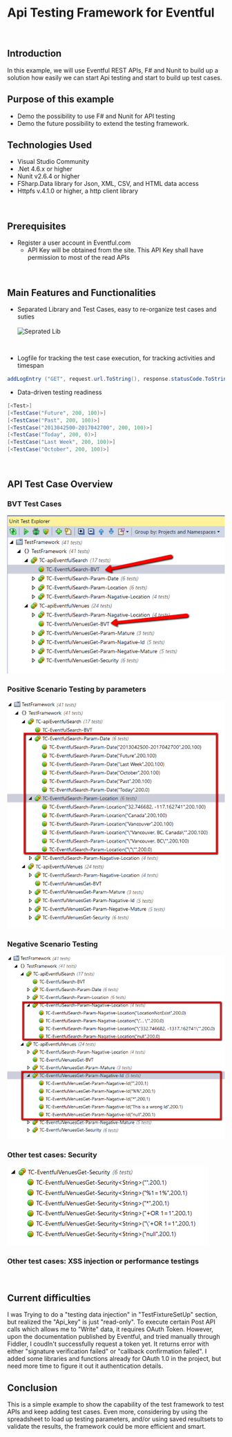 ﻿# Api Testing Framework for Eventful
<br />  


## Introduction

In this example, we will use Eventful REST APIs, F# and Nunit to build up a solution how easily we can start Api testing and start to build up test cases. 
<br /> 
 

## Purpose of this example

- Demo the possibility to use F# and Nunit for API testing
- Demo the future possibility to extend the testing framework. 


## Technologies Used

- Visual Studio Community
- .Net 4.6.x or higher
- Nunit v2.6.4 or higher
- FSharp.Data library for Json, XML, CSV, and HTML data access
- Httpfs v.4.1.0 or higher, a http client library
<br />  

## Prerequisites

- Register a user account in Eventful.com 
  - API Key will be obtained from the site. This API Key shall have permission to most of the read APIs
<br />

## Main Features and Functionalities

- Separated Library and Test Cases, easy to re-organize test cases and suties <br />  
![Seprated Lib](TestData/sepratedLib.bmp)
<br />  

- Logfile for tracking the test case execution, for tracking activities and timespan<br />  
```C#
addLogEntry ("GET", request.url.ToString(), response.statusCode.ToString(), (System.DateTime.Now.TimeOfDay - startTime).ToString())
```
- Data-driven testing readiness<br /> 
```C#
[<Test>]
[<TestCase("Future", 200, 100)>]
[<TestCase("Past", 200, 100)>]
[<TestCase("2013042500-2017042700", 200, 100)>]
[<TestCase("Today", 200, 0)>]
[<TestCase("Last Week", 200, 100)>]
[<TestCase("October", 200, 100)>]
```


<br />  

## API Test Case Overview
### BVT Test Cases
![Bvt T Cs](TestFramework/bvtTCs.bmp)
<br /> 
### Positive Scenario Testing by parameters
![Positive Data](TestFramework/positiveData.bmp)
<br />  

### Negative Scenario Testing
![Negative Data](TestFramework/negativeData.bmp)
<br /> 

### Other test cases: Security
![Security](TestFramework/security.bmp)
<br /> 

### Other test cases: XSS injection or performance testings
<TBD>
<br /> 


## Current difficulties

I was Trying to do a "testing data injection" in "TestFixtureSetUp" section, but realized the "Api_key" is just "read-only". To execute certain Post API calls which allows me to "Write" data, it requires OAuth Token. However, upon the documentation published by Eventful, and tried manually through Fiddler, I coudln't successfully request a token yet. It returns error with either "signature verification failed" or "callback confirmation failed". I added some libraries and functions already for OAuth 1.0 in the project, but need more time to figure it out it authentication details. 
<br /> 



## Conclusion
This is a simple example to show the capability of the test framework to test APIs and keep adding test cases. Even more, considering by using the spreadsheet to load up testing parameters, and/or using saved resultsets to validate the results, the framework could be more efficient and smart. 

